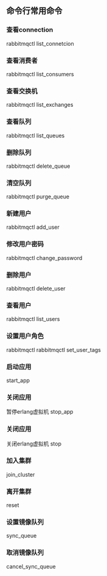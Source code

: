 ## 命令行常用命令

### 查看connection
rabbitmqctl list_connetcion

### 查看消费者
rabbitmqctl list_consumers

### 查看交换机
rabbitmqctl list_exchanges

### 查看队列
rabbitmqctl list_queues

### 删除队列
rabbitmqctl delete_queue

### 清空队列
rabbitmqctl purge_queue

### 新建用户
rabbitmqctl add_user

### 修改用户密码
rabbitmqctl change_password

### 删除用户
rabbitmqctl delete_user

### 查看用户
rabbitmqctl list_users

### 设置用户角色
rabbitmqctl rabbitmqctl set_user_tags


### 启动应用
start_app

### 关闭应用
暂停erlang虚拟机
stop_app

### 关闭应用
关闭erlang虚拟机
stop

### 加入集群
join_cluster

### 离开集群
reset

### 设置镜像队列
sync_queue

### 取消镜像队列
cancel_sync_queue
